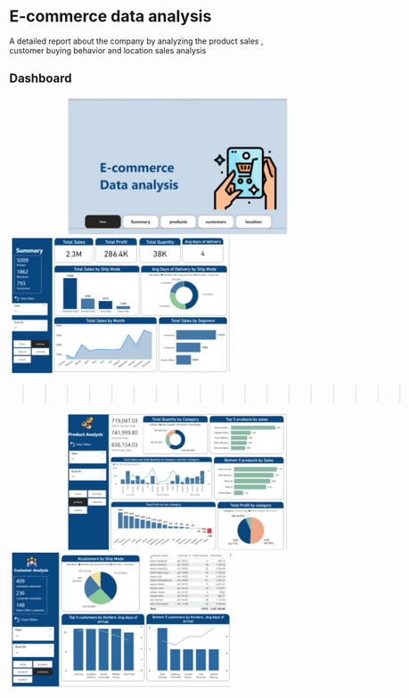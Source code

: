 # E-commerce data analysis
A detailed report about the company by analyzing the product sales , customer buying behavior and location sales analysis
## Dashboard
![E-commerce-Data-analysis-project-PowerBi](https://github.com/Arwa988/E-commerce-Data-analysis-project-PowerBi/blob/main/WhatsApp%20Image%202025-01-24%20at%2012.17.08%20PM.jpeg)
>>>>>>>>>>>>>>>>>>>>>>>>>>>>>>>>>>>>>>>>>>>>>>>>>>>>>>>>>                                    >>>>>>>>>>>>>>>>>>>>>>>>>>>>>>>>>>>>>>>>>>>>>>>>>>>>>>>>>>>>>>>>>>>>>>>>>>>>>>>>>
![E-commerce-Data-analysis-project-PowerBi](https://github.com/Arwa988/E-commerce-Data-analysis-project-PowerBi/blob/main/WhatsApp%20Image%202025-01-24%20at%2012.17.08%20PM%20(1).jpeg)
